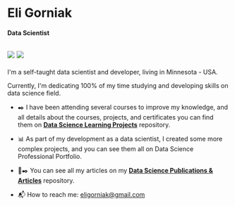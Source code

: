 # Eli Gorniak 

#### Data Scientist

<a href="https://medium.com/in-data-we-trust"><img src="https://img.shields.io/badge/medium-%2312100E.svg?&style=for-the-badge&logo=medium&logoColor=white" ></a>
<a href="https://www.linkedin.com/in/elianice-gorniak"><img src="https://img.shields.io/badge/linkedin-%230077B5.svg?&style=for-the-badge&logo=linkedin&logoColor=white" /><a/>
---
I'm a self-taught data scientist and developer, living in Minnesota - USA.

Currently, I'm dedicating 100% of my time studying and developing skills on data science field.

- :black_nib: I have been attending several courses to improve my knowledge, and all details about the courses, projects, and certificates you can find them on [**Data Science Learning Projects**](https://github.com/EliGorniak/Data_Science_Publications_Articles) repository.

- :bar_chart: As part of my development as a data scientist, I created some more complex projects, and you can see them all on Data Science Professional Portfolio.

- :page_with_curl::black_nib: You can see all my articles on my [**Data Science Publications & Articles**](https://github.com/EliGorniak/Data_Science_Publications_Articles) repository.

- :mailbox_with_mail: How to reach me: eligorniak@gmail.com
